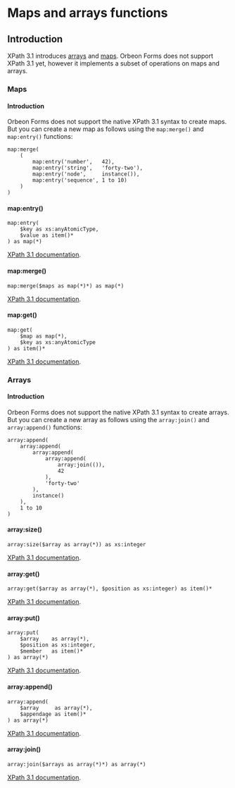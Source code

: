 # Maps and arrays functions

<!-- toc -->

## Introduction

XPath 3.1 introduces [arrays](https://www.w3.org/TR/xpath-31/#id-arrays) and [maps](https://www.w3.org/TR/xpath-31/#id-maps). Orbeon Forms does not support XPath 3.1 yet, however it implements a subset of operations on maps and arrays. 

### Maps

#### Introduction

Orbeon Forms does not support the native XPath 3.1 syntax to create maps. But you can create a new map as follows using the `map:merge()` and `map:entry()` functions:

```xpath
map:merge(
    (
        map:entry('number',   42),
        map:entry('string',   'forty-two'),
        map:entry('node',     instance()),
        map:entry('sequence', 1 to 10)
    )
)
```

#### map:entry()

```xpath
map:entry(
    $key as xs:anyAtomicType,
    $value as item()*
) as map(*)
```

[XPath 3.1 documentation](https://www.w3.org/TR/xpath-functions-31/#func-map-entry).

#### map:merge()

```xpath
map:merge($maps as map(*)*) as map(*)
```

[XPath 3.1 documentation](https://www.w3.org/TR/xpath-functions-31/#func-map-merge).

#### map:get()

```xpath
map:get(
    $map as map(*),
    $key as xs:anyAtomicType
) as item()*
```

[XPath 3.1 documentation](https://www.w3.org/TR/xpath-functions-31/#func-map-get).

### Arrays

#### Introduction

Orbeon Forms does not support the native XPath 3.1 syntax to create arrays. But you can create a new array as follows using the `array:join()` and `array:append()` functions:

```xpath
array:append(
    array:append(
        array:append(
            array:append(
                array:join(()),
                42
            ),
            'forty-two'
        ),
        instance()
    ),
    1 to 10
)
```

#### array:size()

```xpath
array:size($array as array(*)) as xs:integer
```

[XPath 3.1 documentation](https://www.w3.org/TR/xpath-functions-31/#func-array-size).

#### array:get()

```xpath
array:get($array as array(*), $position as xs:integer) as item()*
```

[XPath 3.1 documentation](https://www.w3.org/TR/xpath-functions-31/#func-array-get).

#### array:put()

```xpath
array:put(
    $array    as array(*),
    $position as xs:integer,
    $member   as item()*
) as array(*)
```

[XPath 3.1 documentation](https://www.w3.org/TR/xpath-functions-31/#func-array-put).

#### array:append()

```xpath
array:append(
    $array     as array(*),
    $appendage as item()*
) as array(*)
```

[XPath 3.1 documentation](https://www.w3.org/TR/xpath-functions-31/#func-array-append).

#### array:join()

```xpath
array:join($arrays as array(*)*) as array(*)
```

[XPath 3.1 documentation](https://www.w3.org/TR/xpath-functions-31/#func-array-join).
